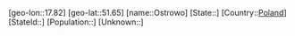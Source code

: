 ﻿---
location: [51.65,17.82]
type: City
tags:
- geo/City


SpocWebEntityId: 33182
isDeleted: false
confidential: public

---
[geo-lon::17.82]
[geo-lat::51.65]
[name::Ostrowo]
[State::]
[Country::[Poland](geo/Continent/Europe/Poland.md)]
[StateId::]
[Population::]
[Unknown::]

